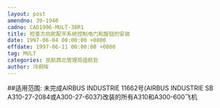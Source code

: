 ```yaml
---
layout: post
amendno: 39-1940
cadno: CAD1996-MULT-38R1
title: 检查方向舵配平系统控制电门和旋钮的安装
date: 1997-06-04 00:00:00 +0800
effdate: 1997-06-11 00:00:00 +0800
tag: MULT
categories: 民航西北管理局适航处
author: 冯炯晖
---
```


##适用范围:
未完成AIRBUS INDUSTRIE 11662号(AIRBUS INDUSTRIE SB A310-27-2084或A300-27-6037)改装的所有A310和A300-600飞机

